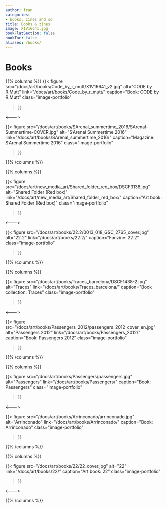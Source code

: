 ```yaml
---
author: fran
categories:
- books, zines and so
title: Books & zines
image: X1V16641.jpg
bookFlatSection: false
bookToc: false
aliases: /books/
---
```


# Books

{{% columns %}}
{{< figure
  src="/docs/art/books/Code_by_r_mutt/X1V16641_v2.jpg"
  alt="CODE by R.Mutt"
  link="/docs/art/books/Code_by_r_mutt/"
  caption="Book: CODE by R.Mutt"
  class="image-portfolio"
>}}

<--->

{{< figure
  src="/docs/art/books/SArenal_summertime_2016/SArenal-Summertime-COVER.jpg"
  alt="S’Arenal Summertime 2016"
  link="/docs/art/books/SArenal_summertime_2016/"
  caption="Magazine: S’Arenal Summertime 2016"
  class="image-portfolio"
>}}

{{% /columns %}}

{{% columns %}}

{{< figure
  src="/docs/art/new_media_art/Shared_folder_red_box/DSCF3138.jpg"
  alt="Shared Folder (Red box)"
  link="/docs/art/new_media_art/Shared_folder_red_box/"
  caption="Art book: Shared Folder (Red box)"
  class="image-portfolio"
>}}

<--->

{{< figure
  src="/docs/art/books/22.2/0013_018_GSC_2765_cover.jpg"
  alt="22.2"
  link="/docs/art/books/22.2/"
  caption="Fanzine: 22.2"
  class="image-portfolio"
>}}

{{% /columns %}}

{{% columns %}}

{{< figure
  src="/docs/art/books/Traces_barcelona/DSCF1438-2.jpg"
  alt="Traces"
  link="/docs/art/books/Traces_barcelona/"
  caption="Book collection: Traces"
  class="image-portfolio"
>}}

<--->

{{< figure
  src="/docs/art/books/Passengers_2012/passengers_2012_cover_en.jpg"
  alt="Passengers 2012"
  link="/docs/art/books/Passengers_2012/"
  caption="Book: Passengers 2012"
  class="image-portfolio"
>}}

{{% /columns %}}

{{% columns %}}

{{< figure
  src="/docs/art/books/Passengers/passengers.jpg"
  alt="Passengers"
  link="/docs/art/books/Passengers/"
  caption="Book: Passengers"
  class="image-portfolio"
>}}

<--->

{{< figure
  src="/docs/art/books/Arrinconado/arrinconado.jpg"
  alt="Arrinconado"
  link="/docs/art/books/Arrinconado/"
  caption="Book: Arrinconado"
  class="image-portfolio"
>}}

{{% /columns %}}

{{% columns %}}

{{< figure
  src="/docs/art/books/22/22_cover.jpg"
  alt="22"
  link="/docs/art/books/22/"
  caption="Art book: 22"
  class="image-portfolio"
>}}

<--->

{{% /columns %}}